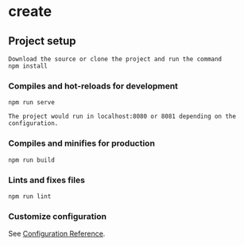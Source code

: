 # create

 

## Project setup
```
Download the source or clone the project and run the command 
npm install
```

### Compiles and hot-reloads for development
```
npm run serve

The project would run in localhost:8080 or 8081 depending on the configuration.

```

### Compiles and minifies for production
```
npm run build
```

### Lints and fixes files
```
npm run lint
```

### Customize configuration
See [Configuration Reference](https://cli.vuejs.org/config/).
